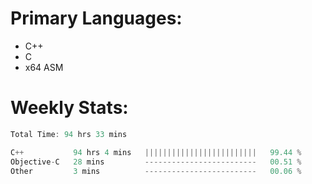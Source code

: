 # Primary Languages:
- C++
- C
- x64 ASM

# Weekly Stats:
<!--START_SECTION:waka-->

```C++
Total Time: 94 hrs 33 mins

C++           94 hrs 4 mins   |||||||||||||||||||||||||   99.44 %
Objective-C   28 mins         -------------------------   00.51 %
Other         3 mins          -------------------------   00.06 %
```

<!--END_SECTION:waka-->


